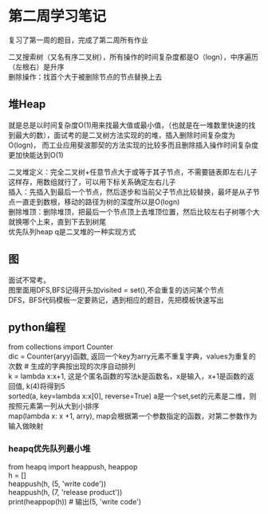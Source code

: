 # 第二周学习笔记  
复习了第一周的题目，完成了第二周所有作业

二叉搜索树（又名有序二叉树），所有操作的时间复杂度都是O（logn），中序遍历（左根右）是升序  
删除操作：找首个大于被删除节点的节点替换上去  


## 堆Heap  
就是总是以时间复杂度O(1)用来找最大值或最小值，（也就是在一堆数里快速的找到最大的数），面试考的是二叉树方法实现的的堆，插入删除时间复杂度为O(logn)，
而工业应用斐波那契的方法实现的比较多而且删除插入操作时间复杂度更加快能达到O(1) 
  
   
 二叉堆定义：完全二叉树+任意节点大于或等于其子节点，不需要链表即左右儿子这样存，用数组就行了，可以用下标关系确定左右儿子  
 插入：先插入到最后一个节点，然后逐步和当前父子节点比较替换，最坏是从子节点一直走到数根，移动的路径为树的深度所以是O(logn)  
 删除堆顶：删除堆顶，把最后一个节点顶上去堆顶位置，然后比较左右子树哪个大就换哪个上来，直到下去到树尾  
 优先队列heap q是二叉堆的一种实现方式  
 
 ## 图  
 面试不常考。  
 图里面用DFS,BFS记得开头加visited = set(),不会重复的访问某个节点  
 DFS，BFS代码模板一定要熟记，遇到相应的题目，先把模板快速写出  
 
 
 ## python编程  
 from collections import Counter  
 dic = Counter(aryy)函数, 返回一个key为arry元素不重复字典，values为重复的次数 # 生成的字典按出现的次序自动排列  
 k = lambda x:x+1, 这是个匿名函数的写法k是函数名，x是输入，x+1是函数的返回值, k(4)将得到5  
sorted(a, key=lambda x:x[0], reverse=True) a是一个set,set的元素是二维，则按照元素第一列从大到小排序  
map(lambda x: x +1, arry), map会根据第一个参数指定的函数，对第二参数作为输入做映射   
  
### heapq优先队列最小堆   
from heapq import heappush, heappop  
h = []  
heappush(h, (5, 'write code'))  
heappush(h, (7, 'release product'))  
print(heappop(h))  # 输出(5, 'write code')  